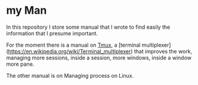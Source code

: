 # my Man

In this repository I store some manual that I wrote to find easily the
information that I presume important.

For the moment there is a manual on [Tmux](http://tmux.sourceforge.net/), a [terminal multiplexer] (https://en.wikipedia.org/wiki/Terminal_multiplexer)  that improves the work, managing more sessions, inside a session, more windows, inside a window more pane.

The other manual is on Managing process on Linux.
